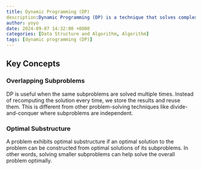 ```yaml
---
title: Dynamic Programming (DP)
description:Dynamic Programming (DP) is a technique that solves complex problems by breaking them into smaller overlapping subproblems and reusing the solutions to avoid redundant computations. It is particularly useful when a problem can be divided into overlapping subproblems or optimal substructure. Two main approaches: top-down (memoization) and bottom-up (tabulation) are introduced. 
author: yoyo
date: 2024-09-07 14:32:00 +0800
categories: [Data Structure and Algorithm, Algorithm]
tags: [dynamic programming (DP)]
---
```


## Key Concepts

### Overlapping Subproblems

DP is useful when the same subproblems are solved multiple times. Instead of recomputing the solution every time, we store the results and reuse them. This is different from other problem-solving techniques like divide-and-conquer where subproblems are independent.

### Optimal Substructure

A problem exhibits optimal substructure if an optimal solution to the problem can be constructed from optimal solutions of its subproblems. In other words, solving smaller subproblems can help solve the overall problem optimally.



